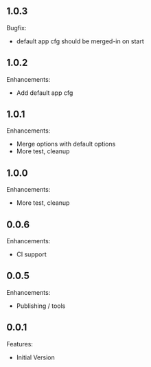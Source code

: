 ## 1.0.3

Bugfix:

* default app cfg should be merged-in on start

## 1.0.2

Enhancements:

* Add default app cfg

## 1.0.1

Enhancements:

* Merge options with default options
* More test, cleanup

## 1.0.0

Enhancements:

* More test, cleanup

## 0.0.6

Enhancements:

* CI support

## 0.0.5

Enhancements:

* Publishing / tools

## 0.0.1

Features:

* Initial Version
